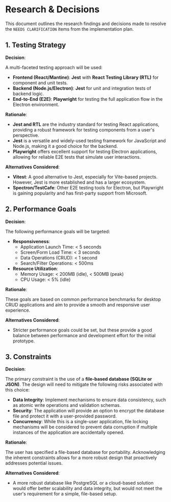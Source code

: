 # Research & Decisions

This document outlines the research findings and decisions made to resolve the `NEEDS CLARIFICATION` items from the implementation plan.

## 1. Testing Strategy

**Decision**:

A multi-faceted testing approach will be used:
- **Frontend (React/Mantine)**: **Jest** with **React Testing Library (RTL)** for component and unit tests.
- **Backend (Node.js/Electron)**: **Jest** for unit and integration tests of backend logic.
- **End-to-End (E2E)**: **Playwright** for testing the full application flow in the Electron environment.

**Rationale**:

- **Jest and RTL** are the industry standard for testing React applications, providing a robust framework for testing components from a user's perspective.
- **Jest** is a versatile and widely-used testing framework for JavaScript and Node.js, making it a good choice for the backend.
- **Playwright** offers excellent support for testing Electron applications, allowing for reliable E2E tests that simulate user interactions.

**Alternatives Considered**:

- **Vitest**: A good alternative to Jest, especially for Vite-based projects. However, Jest is more established and has a larger ecosystem.
- **Spectron/TestCafe**: Other E2E testing tools for Electron, but Playwright is gaining popularity and has first-party support from Microsoft.

## 2. Performance Goals

**Decision**:

The following performance goals will be targeted:

- **Responsiveness**:
  - Application Launch Time: < 5 seconds
  - Screen/Form Load Time: < 3 seconds
  - Data Operations (CRUD): < 1 second
  - Search/Filter Operations: < 500ms
- **Resource Utilization**:
  - Memory Usage: < 200MB (idle), < 500MB (peak)
  - CPU Usage: < 5% (idle)

**Rationale**:

These goals are based on common performance benchmarks for desktop CRUD applications and aim to provide a smooth and responsive user experience.

**Alternatives Considered**:

- Stricter performance goals could be set, but these provide a good balance between performance and development effort for the initial prototype.

## 3. Constraints

**Decision**:

The primary constraint is the use of a **file-based database (SQLite or JSON)**. The design will need to mitigate the following risks associated with this choice:

- **Data Integrity**: Implement mechanisms to ensure data consistency, such as atomic write operations and validation schemas.
- **Security**: The application will provide an option to encrypt the database file and protect it with a user-provided password.
- **Concurrency**: While this is a single-user application, file locking mechanisms will be considered to prevent data corruption if multiple instances of the application are accidentally opened.

**Rationale**:

The user has specified a file-based database for portability. Acknowledging the inherent constraints allows for a more robust design that proactively addresses potential issues.

**Alternatives Considered**:

- A more robust database like PostgreSQL or a cloud-based solution would offer better scalability and data integrity, but would not meet the user's requirement for a simple, file-based setup.
